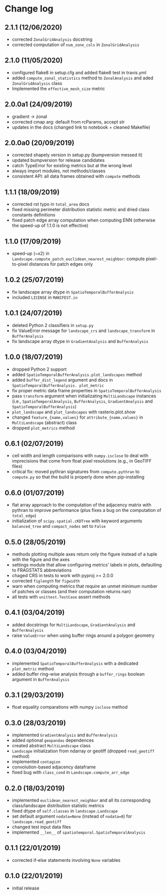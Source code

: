 # Change log

## 2.1.1 (12/06/2020)

* corrected `ZonalGridAnalysis` docstring
* corrected computation of `num_zone_cols` in `ZonalGridAnalysis`

## 2.1.0 (11/05/2020)

* configured flake8 in setup.cfg and added flake8 test in travis.yml
* added `compute_zonal_statistics` method to `ZonalAnalysis` and aded `ZonalGridAnalysis` class
* Implemented the `effective_mesh_size` metric

## 2.0.0a1 (24/09/2019)

* gradient -> zonal
* corrected cmap arg: default from rcParams, accept str
* updates in the docs (changed link to notebook + cleaned Makefile)

## 2.0.0a0 (20/09/2019)

* corrected shapely version in setup.py (bumpversion messed it)
* updated bumpversion for release candidates
* catch TypeError for existing metrics but at the wrong level
* always import modules, not methods/classes
* consistent API: all data frames obtained with `compute` methods

## 1.1.1 (18/09/2019)

* corrected rst typo in `total_area` docs
* fixed missing perimeter distribution statistic metric and dried class constants definitions
* fixed patch edge array computation when computing ENN (otherwise the speed-up of 1.1.0 is not effective)

## 1.1.0 (17/09/2019)

* speed-up (~x2) in `Landscape.compute_patch_euclidean_nearest_neighbor`: compute pixel-to-pixel distances for patch edges only

## 1.0.2 (25/07/2019)

* fix landscape array dtype in `SpatioTemporalBufferAnalysis`
* included `LICENSE` in `MANIFEST.in`

## 1.0.1 (24/07/2019)

* deleted Python 2 classifiers in `setup.py`
* fix ValueError message for `landscape_crs` and `landscape_transform` in `BufferAnalysis`
* fix landscape array dtype in `GradientAnalysis` and `BufferAnalysis`

## 1.0.0 (18/07/2019)

* dropped Python 2 support
* added `SpatioTemporalBufferAnalysis.plot_landscapes` method
* added `buffer_dist_legend` argument and docs in `SpatioTemporalBufferAnalysis. plot_metric`
* fix proper metric data frame properties in `SpatioTemporalBufferAnalysis`
* pass `transform` argument when initializating `MultiLandscape` instances (i.e., `SpatioTemporalAnalysis`, `BufferAnalysis`, `GradientAnalysis` and `SpatioTemporalBufferAnalysis`)
* `plot_landscape` and `plot_landscapes` with rasterio.plot.show
* changed `feature_{name,values}` for `attribute_{name,values}` in `MultiLandscape` (abstract) class
* dropped `plot_metrics` method

## 0.6.1 (02/07/2019)

* cell width and length comparisons with `numpy.isclose` to deal with imprecisions that come from float pixel resolutions (e.g., in GeoTIFF files)
* critical fix: moved pythran signatures from `compute.pythran` to `compute.py` so that the build is properly done when pip-installing

## 0.6.0 (01/07/2019)

* flat array approach to the computation of the adjacency matrix with pythran to improve performance (plus fixes a bug on the computation of `total_edge`)
* initialization of `scipy.spatial.cKDTree` with keyword arguments `balanced_tree` and `compact_nodes` set to `False`

## 0.5.0 (28/05/2019)

* methods plotting multiple axes return only the figure instead of a tuple with the figure and the axes
* settings module that allow configuring metrics' labels in plots, defaulting to FRAGSTATS abbreviations
* chaged CRS in tests to work with pyproj >= 2.0.0
* corrected `figlength` for `figwidth`
* warn when computing metrics that require an unmet minimum number of patches or classes (and their computation returns nan)
* all tests with `unittest.TestCase` assert methods

## 0.4.1 (03/04/2019)

* added docstrings for `MultiLandscape`, `GradientAnalysis` and `BufferAnalysis`
* raise `ValueError` when using buffer rings around a polygon geometry

## 0.4.0 (03/04/2019)

* implemented `SpatioTemporalBufferAnalysis` with a dedicated `plot_metric` method
* added buffer ring-wise analysis through a `buffer_rings` boolean argument in `BufferAnalysis`

## 0.3.1 (29/03/2019)

* float equality comparations with numpy `isclose` method

## 0.3.0 (28/03/2019)

* implemented `GradientAnalysis` and `BufferAnalysis`
* added optional `geopandas` dependences
* created abstract `MultiLandscape` class
* `Landscape` initialization from ndarray or geotiff (dropped `read_geotiff` method)
* implemented `contagion`
* convolution-based adjacency dataframe
* fixed bug with `class_cond` in `Landscape.compute_arr_edge`

## 0.2.0 (18/03/2019)

* implemented `euclidean_nearest_neighbor` and all its corresponding class/landscape distribution statistic metrics
* fixed dtype of `self.classes` in `landscape.Landscape`
* set default argument `nodata=None` (instead of `nodata=0`) for `landscape.read_geotiff`
* changed test input data files
* implemented `__len__` of `spatiotemporal.SpatioTemporalAnalysis`

## 0.1.1 (22/01/2019)

* corrected if-else statements involving `None` variables

## 0.1.0 (22/01/2019)

* initial release
